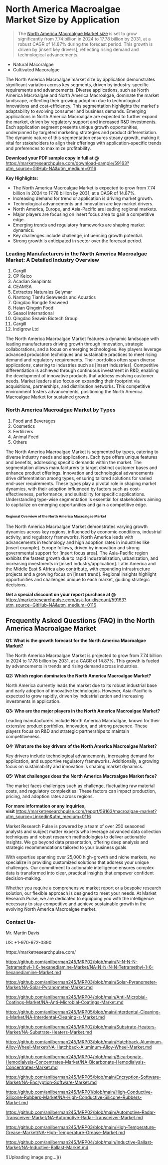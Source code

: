 <h1>North America Macroalgae Market&nbsp;Size by Application</h1><blockquote><p>The <a href="https://marketresearchpulse.com/download-sample/59163?utm_source=GitHub-NA&amp;utm_medium=0116">North America Macroalgae Market size</a> is set to grow significantly from 7.74 billion in 2024 to 17.78 billion by 2031, at a robust CAGR of 14.87% during the forecast period. This growth is driven by [insert key drivers], reflecting rising demand and technological advancements.</p></blockquote><ul><li>Natural Macoralgae<li> Cultivated Macoralgae</li></ul><p>The North America Macroalgae market size by application demonstrates significant variation across key segments, driven by industry-specific requirements and advancements. Diverse applications, such as North America Macroalgae and North America Macroalgae, dominate the market landscape, reflecting their growing adoption due to technological innovations and cost-efficiency. This segmentation highlights the market's adaptability to evolving consumer and business demands. Emerging applications in North America Macroalgae are expected to further expand the market, driven by regulatory support and increased R&D investments. Each application segment presents unique growth opportunities, underpinned by targeted marketing strategies and product differentiation. The dynamic nature of this segmentation ensures steady growth, making it vital for stakeholders to align their offerings with application-specific trends and preferences to maximize profitability.</p><p><strong>Download your PDF sample copy in full at @ </strong><a href="https://marketresearchpulse.com/download-sample/59163?utm_source=GitHub-NA&amp;utm_medium=0116">https://marketresearchpulse.com/download-sample/59163?utm_source=GitHub-NA&amp;utm_medium=0116</a></p><p><strong>Key Highlights: </strong></p><ul><li>The North America Macroalgae Market is expected to grow from 7.74 billion in 2024 to 17.78 billion by 2031, at a CAGR of 14.87%.</li><li>Increasing demand for trend or application is driving market growth.</li><li>Technological advancements and innovation are key market drivers.</li><li>North America, Europe, and Asia-Pacific are leading regional markets.</li><li>Major players are focusing on insert focus area to gain a competitive edge.</li><li>Emerging trends and regulatory frameworks are shaping market dynamics.</li><li>Key challenges include challenge, influencing growth potential.</li><li>Strong growth is anticipated in sector over the forecast period.</li></ul><h3>Leading Manufacturers in the North America Macroalgae Market: A Detailed Industry Overview</h3><ol><li>Cargill</li><li>CP Kelco</li><li>Acadian Seaplants</li><li>CEAMSA</li><li>Extractos Naturales Gelymar</li><li>Nantong Tianfu Seaweeds and Aquatics</li><li>Qingdao Rongde Seaweed</li><li>Haian Qingxin Food</li><li>Seasol International</li><li>Qingdao Seawin Biotech Group</li><li>Cargill</li><li>Indigrow Ltd</li></ol><div class="flex max-w-full flex-col flex-grow"><div class="min-h-8 text-message flex w-full flex-col items-end gap-2 whitespace-normal break-words [.text-message+&amp;]:mt-5" dir="auto" data-message-author-role="assistant" data-message-id="fd8432e4-4910-450d-b182-61b7bfb0a01f" data-message-model-slug="gpt-4o"><div class="flex w-full flex-col gap-1 empty:hidden first:pt-[3px]"><div class="markdown prose w-full break-words dark:prose-invert light"><p>The North America Macroalgae Market features a dynamic landscape with leading manufacturers driving growth through innovation, strategic collaborations, and a focus on emerging technologies. Key players leverage advanced production techniques and sustainable practices to meet rising demand and regulatory requirements. Their portfolios often span diverse applications, catering to industries such as [insert industries]. Competitive differentiation is achieved through continuous investment in R&amp;D, enabling the development of innovative products that address evolving customer needs. Market leaders also focus on expanding their footprint via acquisitions, partnerships, and distribution networks. This competitive environment fosters advancements, positioning the North America Macroalgae Market for sustained growth.</p></div></div></div></div><h3>North America Macroalgae Market by Types</h3><ol><li>Food and Beverages<li> Cosmetics<li> Fertilizers<li> Animal Feed<li> Others</li></ol><div class="flex max-w-full flex-col flex-grow"><div class="min-h-8 text-message flex w-full flex-col items-end gap-2 whitespace-normal break-words [.text-message+&amp;]:mt-5" dir="auto" data-message-author-role="assistant" data-message-id="084470be-0bb7-4664-bddf-5156b4f41249" data-message-model-slug="gpt-4o-mini"><div class="flex w-full flex-col gap-1 empty:hidden first:pt-[3px]"><div class="markdown prose w-full break-words dark:prose-invert light"><p>The North America Macroalgae Market is segmented by types, catering to diverse industry needs and applications. Each type offers unique features and benefits, addressing specific demands within the market. The segmentation allows manufacturers to target distinct customer bases and enhance product offerings. Innovation and technological advancements drive differentiation among types, ensuring tailored solutions for varied end-user requirements. These types play a pivotal role in shaping market dynamics, with their adoption influenced by factors such as cost-effectiveness, performance, and suitability for specific applications. Understanding type-wise segmentation is essential for stakeholders aiming to capitalize on emerging opportunities and gain a competitive edge.</p></div></div></div></div><h3><span style="font-size: 11px;">Regional Overview of the North America Macroalgae Market</span></h3><div class="flex max-w-full flex-col flex-grow"><div class="min-h-8 text-message flex w-full flex-col items-end gap-2 whitespace-normal break-words [.text-message+&amp;]:mt-5" dir="auto" data-message-author-role="assistant" data-message-id="e9038762-ce64-4e30-91c9-9bd413514231" data-message-model-slug="gpt-4o-mini"><div class="flex w-full flex-col gap-1 empty:hidden first:pt-[3px]"><div class="markdown prose w-full break-words dark:prose-invert light"><p>The North America Macroalgae Market demonstrates varying growth dynamics across key regions, influenced by economic conditions, industrial activity, and regulatory frameworks. North America leads with advancements in technology and high adoption rates in industries like [insert example]. Europe follows, driven by innovation and strong governmental support for [insert focus area]. The Asia-Pacific region exhibits the fastest growth due to rapid industrialization, urbanization, and increasing investments in [insert industry/application]. Latin America and the Middle East &amp; Africa also contribute, with expanding infrastructure projects and a growing focus on [insert trend]. Regional insights highlight opportunities and challenges unique to each market, guiding strategic decisions.</p></div></div></div></div><p><strong>Get a special discount on your report purchase at @ </strong><a href="https://marketresearchpulse.com/ask-for-discount/59163?utm_source=GitHub-NA&amp;utm_medium=0116">https://marketresearchpulse.com/ask-for-discount/59163?utm_source=GitHub-NA&amp;utm_medium=0116</a></p><h2>Frequently Asked Questions (FAQ) in the North America Macroalgae Market</h2><p><strong>Q1: What is the growth forecast for the North America Macroalgae Market?</strong></p><p>The North America Macroalgae Market is projected to grow from 7.74 billion in 2024 to 17.78 billion by 2031, at a CAGR of 14.87%. This growth is fueled by advancements in trends and rising demand across industries.</p><p><strong>Q2: Which region dominates the North America Macroalgae Market?</strong></p><p>North America currently leads the market due to its robust industrial base and early adoption of innovative technologies. However, Asia-Pacific is expected to grow rapidly, driven by industrialization and increasing investments in application.</p><p><strong>Q3: Who are the major players in the North America Macroalgae Market?</strong></p><p>Leading manufacturers include North America Macroalgae, known for their extensive product portfolios, innovation, and strong presence. These players focus on R&amp;D and strategic partnerships to maintain competitiveness.</p><p><strong>Q4: What are the key drivers of the North America Macroalgae Market?</strong></p><p>Key drivers include technological advancements, increasing demand for application, and supportive regulatory frameworks. Additionally, a growing focus on sustainability and innovation is shaping market dynamics.</p><p><strong>Q5: What challenges does the North America Macroalgae Market face?</strong></p><p>The market faces challenges such as challenge, fluctuating raw material costs, and regulatory complexities. These factors can impact production, pricing, and adoption rates across regions.</p><p><strong>For more information or any inquiries, visit&nbsp;</strong><a href="https://marketresearchpulse.com/report/59163/macroalgae-market?utm_source=Linkedin&utm_medium=0116">https://marketresearchpulse.com/report/59163/macroalgae-market?utm_source=Linkedin&utm_medium=0116</a></p><p>Market Research Pulse is powered by a team of over 250 seasoned analysts and subject matter experts who leverage advanced data collection techniques and robust research methodologies to deliver actionable insights. We go beyond data presentation, offering deep analysis and strategic recommendations tailored to your business goals.</p><p>With expertise spanning over 25,000 high-growth and niche markets, we specialize in providing customized solutions that address your unique challenges. Our commitment to actionable intelligence ensures complex data is transformed into clear, practical insights that empower confident decision-making.</p><p>Whether you require a comprehensive market report or a bespoke research solution, our flexible approach is designed to meet your needs. At Market Research Pulse, we are dedicated to equipping you with the intelligence necessary to stay competitive and achieve sustainable growth in the evolving North America Macroalgae market.</p><h3><strong>Contact Us-</strong></h3><p>Mr. Martin Davis</p><p>US: +1-970-672-0390</p><p>https://marketresearchpulse.com/</p><p><a href="https://github.com/anilberman245/MRP02/blob/main/N-N-N-N-Tetramethyl-1-6-hexanediamine-Market/NA-N-N-N-N-Tetramethyl-1-6-hexanediamine-Market.md">https://github.com/anilberman245/MRP02/blob/main/N-N-N-N-Tetramethyl-1-6-hexanediamine-Market/NA-N-N-N-N-Tetramethyl-1-6-hexanediamine-Market.md</a></p><p><a href="https://github.com/anilberman245/MRP03/blob/main/Solar-Pyranometer-Market/NA-Solar-Pyranometer-Market.md">https://github.com/anilberman245/MRP03/blob/main/Solar-Pyranometer-Market/NA-Solar-Pyranometer-Market.md</a></p><p><a href="https://github.com/anilberman245/MRP04/blob/main/Anti-Microbial-Coatings-Market/NA-Anti-Microbial-Coatings-Market.md">https://github.com/anilberman245/MRP04/blob/main/Anti-Microbial-Coatings-Market/NA-Anti-Microbial-Coatings-Market.md</a></p><p><a href="https://github.com/anilberman245/MRP05/blob/main/Interdental-Cleaning-s-Market/NA-Interdental-Cleaning-s-Market.md">https://github.com/anilberman245/MRP05/blob/main/Interdental-Cleaning-s-Market/NA-Interdental-Cleaning-s-Market.md</a></p><p><a href="https://github.com/anilberman245/MRP02/blob/main/Substrate-Heaters-Market/NA-Substrate-Heaters-Market.md">https://github.com/anilberman245/MRP02/blob/main/Substrate-Heaters-Market/NA-Substrate-Heaters-Market.md</a></p><p><a href="https://github.com/anilberman245/MRP03/blob/main/Hatchback-Aluminum-Alloy-Wheel-Market/NA-Hatchback-Aluminum-Alloy-Wheel-Market.md">https://github.com/anilberman245/MRP03/blob/main/Hatchback-Aluminum-Alloy-Wheel-Market/NA-Hatchback-Aluminum-Alloy-Wheel-Market.md</a></p><p><a href="https://github.com/anilberman245/MRP04/blob/main/Bicarbonate-Hemodialysis-Concentrates-Market/NA-Bicarbonate-Hemodialysis-Concentrates-Market.md">https://github.com/anilberman245/MRP04/blob/main/Bicarbonate-Hemodialysis-Concentrates-Market/NA-Bicarbonate-Hemodialysis-Concentrates-Market.md</a></p><p><a href="https://github.com/anilberman245/MRP05/blob/main/Encryption-Software-Market/NA-Encryption-Software-Market.md">https://github.com/anilberman245/MRP05/blob/main/Encryption-Software-Market/NA-Encryption-Software-Market.md</a></p><p><a href="https://github.com/anilberman245/MRP01/blob/main/High-Conductive-Silicone-Rubbers-Market/NA-High-Conductive-Silicone-Rubbers-Market.md">https://github.com/anilberman245/MRP01/blob/main/High-Conductive-Silicone-Rubbers-Market/NA-High-Conductive-Silicone-Rubbers-Market.md</a></p><p><a href="https://github.com/anilberman245/MRP02/blob/main/Automotive-Radar-Transceiver-Market/NA-Automotive-Radar-Transceiver-Market.md">https://github.com/anilberman245/MRP02/blob/main/Automotive-Radar-Transceiver-Market/NA-Automotive-Radar-Transceiver-Market.md</a></p><p><a href="https://github.com/anilberman245/MRP03/blob/main/High-Temperature-Grease-Market/NA-High-Temperature-Grease-Market.md">https://github.com/anilberman245/MRP03/blob/main/High-Temperature-Grease-Market/NA-High-Temperature-Grease-Market.md</a></p><p><a href="https://github.com/anilberman245/MRP04/blob/main/Inductive-Ballast-Market/NA-Inductive-Ballast-Market.md">https://github.com/anilberman245/MRP04/blob/main/Inductive-Ballast-Market/NA-Inductive-Ballast-Market.md</a></p>
![Uploading image.png…]()
